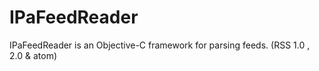 IPaFeedReader
=============

IPaFeedReader is an Objective-C framework for parsing feeds. (RSS 1.0 , 2.0 &amp; atom)
